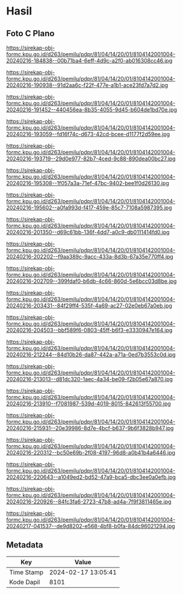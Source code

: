 # Hasil

## Foto C Plano

https://sirekap-obj-formc.kpu.go.id/d263/pemilu/pdpr/81/04/14/20/01/8104142001004-20240216-184838--00b71ba4-6eff-4d9c-a2f0-ab016308cc46.jpg

https://sirekap-obj-formc.kpu.go.id/d263/pemilu/pdpr/81/04/14/20/01/8104142001004-20240216-190938--91d2aa6c-f22f-477e-a1b1-ace23fd7a7d2.jpg

https://sirekap-obj-formc.kpu.go.id/d263/pemilu/pdpr/81/04/14/20/01/8104142001004-20240216-191452--440456ea-8b35-4055-9d45-b604de1bd70e.jpg

https://sirekap-obj-formc.kpu.go.id/d263/pemilu/pdpr/81/04/14/20/01/8104142001004-20240216-193059--fd16f74c-d673-42cd-bcee-d1177f2d59ee.jpg

https://sirekap-obj-formc.kpu.go.id/d263/pemilu/pdpr/81/04/14/20/01/8104142001004-20240216-193719--29d0e977-82b7-4ced-9c88-890dea00bc27.jpg

https://sirekap-obj-formc.kpu.go.id/d263/pemilu/pdpr/81/04/14/20/01/8104142001004-20240216-195308--1f057a3a-71ef-47bc-9402-bee1f0d26130.jpg

https://sirekap-obj-formc.kpu.go.id/d263/pemilu/pdpr/81/04/14/20/01/8104142001004-20240216-195602--a0fa993d-f417-459e-85c7-7108a5987395.jpg

https://sirekap-obj-formc.kpu.go.id/d263/pemilu/pdpr/81/04/14/20/01/8104142001004-20240216-201350--d69c61bb-136f-4dd7-a0c9-db0111414fd0.jpg

https://sirekap-obj-formc.kpu.go.id/d263/pemilu/pdpr/81/04/14/20/01/8104142001004-20240216-202202--f9aa389c-9acc-433a-8d3b-67a35e770ff4.jpg

https://sirekap-obj-formc.kpu.go.id/d263/pemilu/pdpr/81/04/14/20/01/8104142001004-20240216-202709--399fdaf0-b6db-4c66-860d-5e6bcc03d8be.jpg

https://sirekap-obj-formc.kpu.go.id/d263/pemilu/pdpr/81/04/14/20/01/8104142001004-20240216-203431--84f29ff4-535f-4a69-ac27-02e0eb67a0eb.jpg

https://sirekap-obj-formc.kpu.go.id/d263/pemilu/pdpr/81/04/14/20/01/8104142001004-20240216-204503--bbf589f6-0803-45ff-b6f3-e3330947e164.jpg

https://sirekap-obj-formc.kpu.go.id/d263/pemilu/pdpr/81/04/14/20/01/8104142001004-20240216-212244--84d10b26-da87-442a-a71a-0ed7b3553c0d.jpg

https://sirekap-obj-formc.kpu.go.id/d263/pemilu/pdpr/81/04/14/20/01/8104142001004-20240216-213013--d81dc320-1aec-4a34-be09-f2b05e67a870.jpg

https://sirekap-obj-formc.kpu.go.id/d263/pemilu/pdpr/81/04/14/20/01/8104142001004-20240216-213910--f7081987-539d-4019-8015-842613f55700.jpg

https://sirekap-obj-formc.kpu.go.id/d263/pemilu/pdpr/81/04/14/20/01/8104142001004-20240216-215931--20e39986-8d7e-4bcf-b637-9b6f3828b947.jpg

https://sirekap-obj-formc.kpu.go.id/d263/pemilu/pdpr/81/04/14/20/01/8104142001004-20240216-220312--bc50e69b-2f08-4197-96d8-a0b41b4a6446.jpg

https://sirekap-obj-formc.kpu.go.id/d263/pemilu/pdpr/81/04/14/20/01/8104142001004-20240216-220643--a1049ed2-bd52-47a9-bca5-dbc3ee0a0efb.jpg

https://sirekap-obj-formc.kpu.go.id/d263/pemilu/pdpr/81/04/14/20/01/8104142001004-20240216-220926--84fc3fa6-2723-47b8-ad4a-7f9f3811465e.jpg

https://sirekap-obj-formc.kpu.go.id/d263/pemilu/pdpr/81/04/14/20/01/8104142001004-20240217-041537--de9d8202-e568-4bf8-b0fa-84dc96021294.jpg


## Metadata

| Key        | Value               |
| ---------- | ------------------- |
| Time Stamp | 2024-02-17 13:05:41 |
| Kode Dapil | 8101                |



